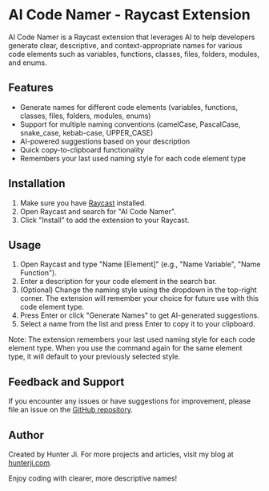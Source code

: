 # AI Code Namer - Raycast Extension

AI Code Namer is a Raycast extension that leverages AI to help developers generate clear, descriptive, and context-appropriate names for various code elements such as variables, functions, classes, files, folders, modules, and enums.

## Features

- Generate names for different code elements (variables, functions, classes, files, folders, modules, enums)
- Support for multiple naming conventions (camelCase, PascalCase, snake_case, kebab-case, UPPER_CASE)
- AI-powered suggestions based on your description
- Quick copy-to-clipboard functionality
- Remembers your last used naming style for each code element type

## Installation

1. Make sure you have [Raycast](https://raycast.com/) installed.
2. Open Raycast and search for "AI Code Namer".
3. Click "Install" to add the extension to your Raycast.

## Usage

1. Open Raycast and type "Name [Element]" (e.g., "Name Variable", "Name Function").
2. Enter a description for your code element in the search bar.
3. (Optional) Change the naming style using the dropdown in the top-right corner. The extension will remember your choice for future use with this code element type.
4. Press Enter or click "Generate Names" to get AI-generated suggestions.
5. Select a name from the list and press Enter to copy it to your clipboard.

Note: The extension remembers your last used naming style for each code element type. When you use the command again for the same element type, it will default to your previously selected style.

## Feedback and Support

If you encounter any issues or have suggestions for improvement, please file an issue on the [GitHub repository](https://github.com/hunter-ji/ai-code-namer).

## Author

Created by Hunter Ji. For more projects and articles, visit my blog at [hunterji.com](https://hunterji.com).

Enjoy coding with clearer, more descriptive names!
